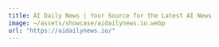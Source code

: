 ```yaml
---
title: AI Daily News | Your Source for the Latest AI News
image: ~/assets/showcase/aidailynews.io.webp
url: "https://aidailynews.io/"
---
```

